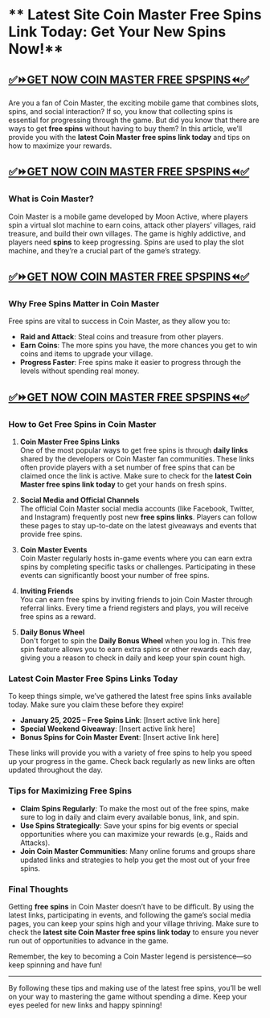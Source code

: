 # ** Latest Site Coin Master Free Spins Link Today: Get Your New Spins Now!**
## [✅⏩GET NOW COIN MASTER FREE SPSPINS⏪✅](https://amazonbuy.xyz/c/coinmastrrrrr)
Are you a fan of Coin Master, the exciting mobile game that combines slots, spins, and social interaction? If so, you know that collecting spins is essential for progressing through the game. But did you know that there are ways to get **free spins** without having to buy them? In this article, we’ll provide you with the **latest Coin Master free spins link today** and tips on how to maximize your rewards.
## [✅⏩GET NOW COIN MASTER FREE SPSPINS⏪✅](https://amazonbuy.xyz/c/coinmastrrrrr)
### What is Coin Master?

Coin Master is a mobile game developed by Moon Active, where players spin a virtual slot machine to earn coins, attack other players’ villages, raid treasure, and build their own villages. The game is highly addictive, and players need **spins** to keep progressing. Spins are used to play the slot machine, and they’re a crucial part of the game’s strategy.
## [✅⏩GET NOW COIN MASTER FREE SPSPINS⏪✅](https://amazonbuy.xyz/c/coinmastrrrrr)
### Why Free Spins Matter in Coin Master

Free spins are vital to success in Coin Master, as they allow you to:

- **Raid and Attack**: Steal coins and treasure from other players.
- **Earn Coins**: The more spins you have, the more chances you get to win coins and items to upgrade your village.
- **Progress Faster**: Free spins make it easier to progress through the levels without spending real money.
## [✅⏩GET NOW COIN MASTER FREE SPSPINS⏪✅](https://amazonbuy.xyz/c/coinmastrrrrr)
### How to Get Free Spins in Coin Master

1. **Coin Master Free Spins Links**  
One of the most popular ways to get free spins is through **daily links** shared by the developers or Coin Master fan communities. These links often provide players with a set number of free spins that can be claimed once the link is active. Make sure to check for the **latest Coin Master free spins link today** to get your hands on fresh spins.

2. **Social Media and Official Channels**  
The official Coin Master social media accounts (like Facebook, Twitter, and Instagram) frequently post new **free spins links**. Players can follow these pages to stay up-to-date on the latest giveaways and events that provide free spins.

3. **Coin Master Events**  
Coin Master regularly hosts in-game events where you can earn extra spins by completing specific tasks or challenges. Participating in these events can significantly boost your number of free spins.

4. **Inviting Friends**  
You can earn free spins by inviting friends to join Coin Master through referral links. Every time a friend registers and plays, you will receive free spins as a reward.

5. **Daily Bonus Wheel**  
Don't forget to spin the **Daily Bonus Wheel** when you log in. This free spin feature allows you to earn extra spins or other rewards each day, giving you a reason to check in daily and keep your spin count high.

### Latest Coin Master Free Spins Links Today

To keep things simple, we’ve gathered the latest free spins links available today. Make sure you claim these before they expire!

- **January 25, 2025 – Free Spins Link**: [Insert active link here]
- **Special Weekend Giveaway**: [Insert active link here]
- **Bonus Spins for Coin Master Event**: [Insert active link here]

These links will provide you with a variety of free spins to help you speed up your progress in the game. Check back regularly as new links are often updated throughout the day.

### Tips for Maximizing Free Spins

- **Claim Spins Regularly**: To make the most out of the free spins, make sure to log in daily and claim every available bonus, link, and spin.
- **Use Spins Strategically**: Save your spins for big events or special opportunities where you can maximize your rewards (e.g., Raids and Attacks).
- **Join Coin Master Communities**: Many online forums and groups share updated links and strategies to help you get the most out of your free spins.

### Final Thoughts

Getting **free spins** in Coin Master doesn’t have to be difficult. By using the latest links, participating in events, and following the game’s social media pages, you can keep your spins high and your village thriving. Make sure to check the **latest site Coin Master free spins link today** to ensure you never run out of opportunities to advance in the game.

Remember, the key to becoming a Coin Master legend is persistence—so keep spinning and have fun!

---

By following these tips and making use of the latest free spins, you’ll be well on your way to mastering the game without spending a dime. Keep your eyes peeled for new links and happy spinning!
